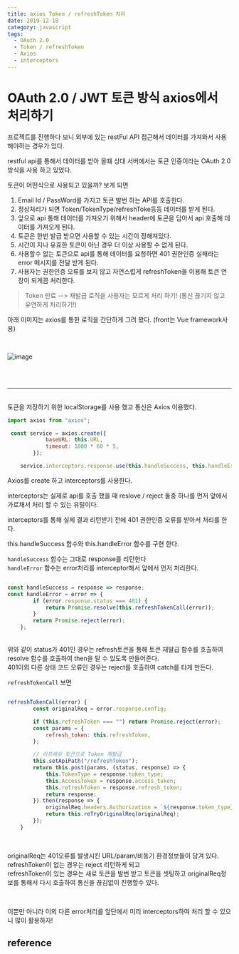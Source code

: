 ```yaml
---
title: axios Token / refreshToken 처리
date: 2019-12-18
category: javascript
tags:
  - OAuth 2.0
  - Token / refreshToken
  - Axios
  - interceptors
---
```


# OAuth 2.0 / JWT 토큰 방식 axios에서 처리하기

프로젝트를 진행하다 보니 외부에 있는 restFul API 접근해서 데이터를 가져와서 사용해야하는 경우가 있다.

restful api를 통해서 데이터를 받아 올떄 상대 서버에서는 토큰 인증이라는 OAuth 2.0 방식을 사용 하고 있었다.

토큰이 어떤식으로 사용되고 있을까? 보게 되면

1. Email Id / PassWord를 가지고 토큰 발번 하는 API를 호출한다.
2. 정상처리가 되면 Token/TokenType/refreshToke등등 데이터를 받게 된다.
3. 앞으로 api 통해 데이터를 가져오기 위해서 header에 토큰을 담아서 api 호출해 데이터를 가져오게 된다.
4. 토큰은 한번 발급 받으면 사용할 수 있는 시간이 정해져있다.
5. 시간이 지나 유효한 토큰이 아닌 경우 더 이상 사용할 수 없게 된다.
6. 사용할수 없는 토큰으로 api를 통해 데이터를 요청하면 401 권한인증 실패라는 error 메시지를 전달 받게 된다.
7. 사용자는 권한인증 오류를 보지 않고 자연스럽게 refreshToken을 이용해 토큰 연장이 되게끔 처리한다.

> Token 만료 --> 재발급 로직을 사용자는 모르게 처리 하기! (통신 끊기지 않고 유연하게 처리하기!)

아래 이미지는 axios를 통한 로직을 간단하게 그려 봤다. (front는 Vue framework사용)

<br>

![image](https://user-images.githubusercontent.com/25451713/70978928-02d76100-20f4-11ea-81c2-64033e0f46af.png)


<br><br>

****
<br>
토큰을 저장하기 위한 localStorage를 사용 했고 통신은 Axios 이용했다.





```javascript
import axios from "axios";

 const service = axios.create({
            baseURL: this.URL,
            timeout: 1000 * 60 * 5,
        });

    service.interceptors.response.use(this.handleSuccess, this.handleError);


```

Axios를 create 하고 interceptors를 사용한다.

interceptors는 실제로 api를 호출 했을 때 reslove / reject 둘중 하나를 먼저 앞에서 가로채서 처리 할 수 있는 유틸이다.

interceptors를 통해 실제 결과 리턴받기 전에 401 권한인증 오류를 받아서 처리를 한다.


this.handleSuccess 함수와 this.handleError 함수를 구현 한다.

<code>handleSuccess</code> 함수는 그대로 response를 리턴한다 <br>
<code>handleError</code> 함수는 error처리를 interceptor해서 앞에서 먼저 처리한다.

```javascript

const handleSuccess = response => response;
const handleError = error => {
        if (error.response.status === 401) {
            return Promise.resolve(this.refreshTokenCall(error));
        }
        return Promise.reject(error);
    };
```
<br>
위와 같이 status가 401인 경우는 refresh토큰을 통해 토큰 재발급 함수를 호출하여 resolve 함수를 호출하여 then을 탈 수 있도록 만들어준다. <br>
401이외 다른 상태 코드 오류인 경우는 reject를 호출하여 catch를 타게 만든다.

<code>refreshTokenCall</code> 보면

```javascript

refreshTokenCall(error) {
        const originalReq = error.response.config;

        if (this.refreshToken === "") return Promise.reject(error);
        const params = {
            refresh_token: this.refreshToken,
        };

        // 리프레쉬 토큰으로 Token 재발급
        this.setApiPath("/refreshToken");
        return this.post(params, (status, response) => {
            this.TokenType = response.token_type;
            this.AccessToken = response.access_token;
            this.refreshToken = response.refresh_token;
            return response;
        }).then(response => {
            originalReq.headers.Authorization = `${response.token_type} ${response.access_token}`;
            return this.reTryOriginalReq(originalReq);
        });
    }
```
<br>

originalReq는 401오류를 발생시킨 URL/param/비동기 환경정보들이 담겨 있다.<br>
refreshToken이 없는 경우는 reject 리턴하게 되고<br>
refreshToken이 있는 경우는 새로 토큰을 발번 받고 토큰을 셋팅하고 originalReq정보를 통해서 다시 호출하여 통신을 끊김없이 진행할수 있다.

<br>

이뿐만 아니라 이외 다른 error처리를 앞단에서 미리 interceptors하여 처리 할 수 있으니 많이 활용하자!

## reference

